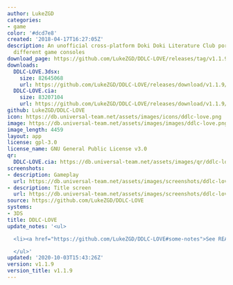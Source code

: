 ```yaml
---
author: LukeZGD
categories:
- game
color: '#dcd7e8'
created: '2018-04-17T16:27:05Z'
description: An unofficial cross-platform Doki Doki Literature Club port to Lua for
  different game consoles
download_page: https://github.com/LukeZGD/DDLC-LOVE/releases/tag/v1.1.9
downloads:
  DDLC-LOVE.3dsx:
    size: 82645068
    url: https://github.com/LukeZGD/DDLC-LOVE/releases/download/v1.1.9/DDLC-LOVE.3dsx
  DDLC-LOVE.cia:
    size: 83207104
    url: https://github.com/LukeZGD/DDLC-LOVE/releases/download/v1.1.9/DDLC-LOVE.cia
github: LukeZGD/DDLC-LOVE
icon: https://db.universal-team.net/assets/images/icons/ddlc-love.png
image: https://db.universal-team.net/assets/images/images/ddlc-love.png
image_length: 4459
layout: app
license: gpl-3.0
license_name: GNU General Public License v3.0
qr:
  DDLC-LOVE.cia: https://db.universal-team.net/assets/images/qr/ddlc-love.cia.png
screenshots:
- description: Gameplay
  url: https://db.universal-team.net/assets/images/screenshots/ddlc-love/gameplay.png
- description: Title screen
  url: https://db.universal-team.net/assets/images/screenshots/ddlc-love/title-screen.png
source: https://github.com/LukeZGD/DDLC-LOVE
systems:
- 3DS
title: DDLC-LOVE
update_notes: '<ul>

  <li><a href="https://github.com/LukeZGD/DDLC-LOVE#some-notes">See README notes</a></li>

  </ul>'
updated: '2020-10-03T15:43:26Z'
version: v1.1.9
version_title: v1.1.9
---
```

